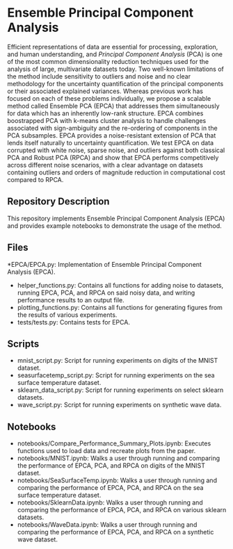 # Ensemble Principal Component Analysis
Efficient representations of data are essential for processing, exploration, and human understanding, and _Principal Component Analysis_ (PCA) is one of the most common dimensionality reduction techniques used for the analysis of large, multivariate datasets today. Two well-known limitations of the method include sensitivity to outliers and noise and no clear methodology for the uncertainty quantification of the principal components or their associated explained variances. Whereas previous work has focused on each of these problems individually, we propose a scalable method called Ensemble PCA (EPCA) that addresses them simultaneously for data which has an inherently low-rank structure. EPCA combines boostrapped PCA with k-means cluster analysis to handle challenges associated with sign-ambiguity and the re-ordering of components in the PCA subsamples. EPCA provides a noise-resistant extension of PCA that lends itself naturally to uncertainty quantification. We test EPCA on data corrupted with white noise, sparse noise, and outliers against both classical PCA and Robust PCA (RPCA) and show that EPCA performs competitively across different noise scenarios, with a clear advantage on datasets containing outliers and orders of magnitude reduction in computational cost compared to RPCA.

## Repository Description 
This repository implements Ensemble Principal Component Analysis (EPCA) and provides example notebooks to demonstrate the usage of the method. 

## Files 
*EPCA/EPCA.py: Implementation of Ensemble Principal Component Analysis (EPCA).
* helper_functions.py: Contains all functions for adding noise to datasets, running EPCA, PCA, and RPCA on said noisy data, and writing performance results to an output file.
* plotting_functions.py: Contains all functions for generating figures from the results of various experiments.
* tests/tests.py: Contains tests for EPCA.

## Scripts
* mnist_script.py: Script for running experiments on digits of the MNIST dataset.
* seasurfacetemp_script.py: Script for running experiments on the sea surface temperature dataset.
* sklearn_data_script.py: Script for running experiments on select sklearn datasets.
* wave_script.py: Script for running experiments on synthetic wave data.


## Notebooks
* notebooks/Compare_Performance_Summary_Plots.ipynb: Executes functions used to load data and recreate plots from the paper. 
* notebooks/MNIST.ipynb: Walks a user through running and comparing the performance of EPCA, PCA, and RPCA on digits of the MNIST dataset.
* notebooks/SeaSurfaceTemp.ipynb: Walks a user through running and comparing the performance of EPCA, PCA, and RPCA on the sea surface temperature dataset.
* notebooks/SklearnData.ipynb: Walks a user through running and comparing the performance of EPCA, PCA, and RPCA on various sklearn datasets.
* notebooks/WaveData.ipynb: Walks a user through running and comparing the performance of EPCA, PCA, and RPCA on a synthetic wave dataset.
